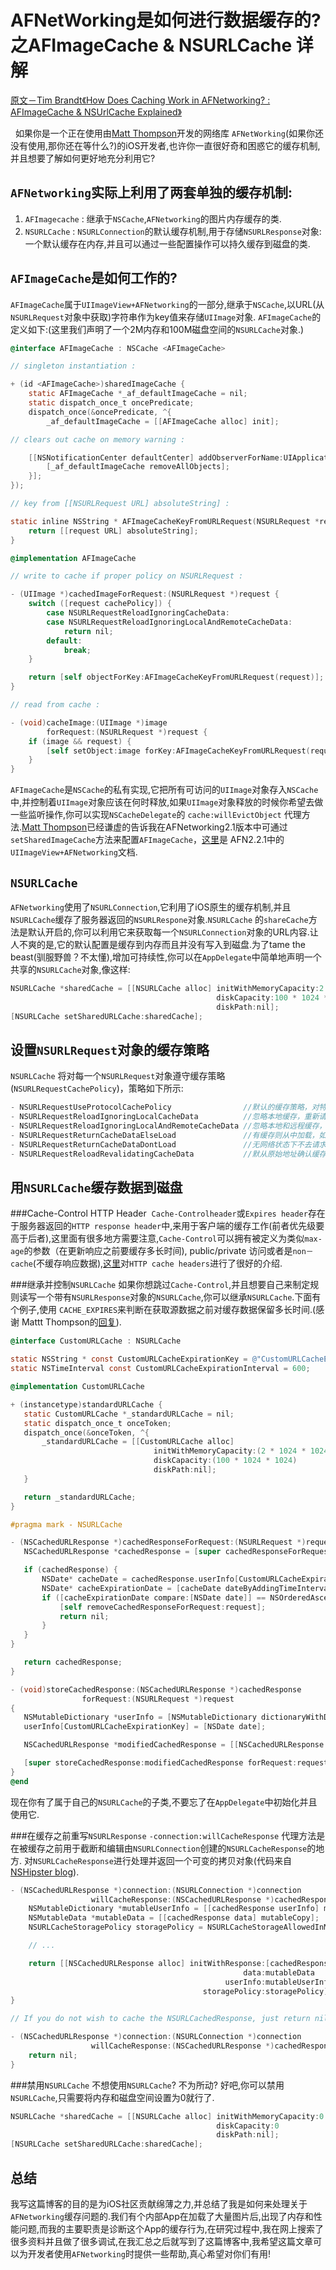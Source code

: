 
AFNetWorking是如何进行数据缓存的?之AFImageCache & NSURLCache 详解
===
[原文－Tim Brandt《How Does Caching Work in AFNetworking? : AFImageCache & NSUrlCache Explained》](http://blog.originate.com/blog/2014/02/20/afimagecache-vs-nsurlcache/)
   
   如果你是一个正在使用由[Matt Thompson](https://github.com/mattt)开发的网络库 `AFNetWorking`(如果你还没有使用,那你还在等什么?)的iOS开发者,也许你一直很好奇和困惑它的缓存机制,并且想要了解如何更好地充分利用它?
   
`AFNetworking`实际上利用了两套单独的缓存机制:
---

1. `AFImagecache` : 继承于`NSCache`,`AFNetworking`的图片内存缓存的类.
2. `NSURLCache`   : `NSURLConnection`的默认缓存机制,用于存储`NSURLResponse`对象:一个默认缓存在内存,并且可以通过一些配置操作可以持久缓存到磁盘的类.

`AFImageCache`是如何工作的?
---

`AFImageCache`属于`UIImageView+AFNetworking`的一部分,继承于`NSCache`,以URL(从`NSURLRequest`对象中获取)字符串作为key值来存储`UIImage`对象.
`AFImageCache`的定义如下:(这里我们声明了一个2M内存和100M磁盘空间的`NSURLCache`对象.)

```objective-c
@interface AFImageCache : NSCache <AFImageCache>

// singleton instantiation :

+ (id <AFImageCache>)sharedImageCache {
    static AFImageCache *_af_defaultImageCache = nil;
    static dispatch_once_t oncePredicate;
    dispatch_once(&oncePredicate, ^{
        _af_defaultImageCache = [[AFImageCache alloc] init];

// clears out cache on memory warning :

    [[NSNotificationCenter defaultCenter] addObserverForName:UIApplicationDidReceiveMemoryWarningNotification object:nil queue:[NSOperationQueue mainQueue] usingBlock:^(NSNotification * __unused notification) {
        [_af_defaultImageCache removeAllObjects];
    }];
});

// key from [[NSURLRequest URL] absoluteString] :

static inline NSString * AFImageCacheKeyFromURLRequest(NSURLRequest *request) {
    return [[request URL] absoluteString];
}

@implementation AFImageCache

// write to cache if proper policy on NSURLRequest :

- (UIImage *)cachedImageForRequest:(NSURLRequest *)request {
    switch ([request cachePolicy]) {
        case NSURLRequestReloadIgnoringCacheData:
        case NSURLRequestReloadIgnoringLocalAndRemoteCacheData:
            return nil;
        default:
            break;
    }

    return [self objectForKey:AFImageCacheKeyFromURLRequest(request)];
}

// read from cache :

- (void)cacheImage:(UIImage *)image
        forRequest:(NSURLRequest *)request {
    if (image && request) {
        [self setObject:image forKey:AFImageCacheKeyFromURLRequest(request)];
    }
}
```
`AFImageCache`是`NSCache`的私有实现,它把所有可访问的`UIImage`对象存入`NSCache`中,并控制着`UIImage`对象应该在何时释放,如果`UIImage`对象释放的时候你希望去做一些监听操作,你可以实现`NSCacheDelegate`的 `cache:willEvictObject` 代理方法.[Matt Thompson](https://github.com/mattt)已经谦虚的告诉我在AFNetworking2.1版本中可通过`setSharedImageCache`方法来配置`AFImageCache`，[这里](http://cocoadocs.org/docsets/AFNetworking/2.2.1/Categories/UIImageView+AFNetworking.html#//api/name/setSharedImageCache)是 AFN2.2.1中的`UIImageView+AFNetworking`文档.

`NSURLCache`
---
`AFNetworking`使用了`NSURLConnection`,它利用了iOS原生的缓存机制,并且`NSURLCache`缓存了服务器返回的`NSURLRespone`对象.`NSURLCache` 的`shareCache`方法是默认开启的,你可以利用它来获取每一个`NSURLConnection`对象的URL内容.让人不爽的是,它的默认配置是缓存到内存而且并没有写入到磁盘.为了tame the beast(驯服野兽？不太懂),增加可持续性,你可以在`AppDelegate`中简单地声明一个共享的`NSURLCache`对象,像这样:
```objective-c
NSURLCache *sharedCache = [[NSURLCache alloc] initWithMemoryCapacity:2 * 1024 * 1024
                                              diskCapacity:100 * 1024 * 1024
                                              diskPath:nil];
[NSURLCache setSharedURLCache:sharedCache];
```

设置`NSURLRequest`对象的缓存策略
---
 `NSURLCache` 将对每一个`NSURLRequest`对象遵守缓存策略(`NSURLRequestCachePolicy`)，策略如下所示:

```objective-c
- NSURLRequestUseProtocolCachePolicy                //默认的缓存策略，对特定的URL请求使用网络协议中实现的缓存逻辑
- NSURLRequestReloadIgnoringLocalCacheData          //忽略本地缓存，重新请请求
- NSURLRequestReloadIgnoringLocalAndRemoteCacheData //忽略本地和远程缓存，重新请求
- NSURLRequestReturnCacheDataElseLoad               //有缓存则从中加载，如果没有则去请求
- NSURLRequestReturnCacheDataDontLoad               //无网络状态下不去请求，一直加载本地缓存数据无论其是否存在
- NSURLRequestReloadRevalidatingCacheData           //默从原始地址确认缓存数据的合法性之后，缓存数据才可使用，否则请求原始地址
```
用`NSURLCache`缓存数据到磁盘
---
###Cache-Control HTTP Header
  `Cache-Controlheader`或`Expires header`存在于服务器返回的`HTTP response header`中,来用于客户端的缓存工作(前者优先级要高于后者),这里面有很多地方需要注意,`Cache-Control`可以拥有被定义为类似`max-age`的参数（在更新响应之前要缓存多长时间), public/private 访问或者是`non－cache`(不缓存响应数据),[这里](http://dev.mobify.com/blog/beginners-guide-to-http-cache-headers/)对`HTTP cache headers`进行了很好的介绍.
  
###继承并控制`NSURLCache`
  如果你想跳过`Cache-Control`,并且想要自己来制定规则读写一个带有`NSURLResponse`对象的`NSURLCache`,你可以继承`NSURLCache`.下面有个例子,使用 `CACHE_EXPIRES`来判断在获取源数据之前对缓存数据保留多长时间.(感谢 Mattt Thompson的[回复](https://twitter.com/mattt/status/444538735838134272)).
 ```objective-c
 @interface CustomURLCache : NSURLCache

static NSString * const CustomURLCacheExpirationKey = @"CustomURLCacheExpiration";
static NSTimeInterval const CustomURLCacheExpirationInterval = 600;

@implementation CustomURLCache

+ (instancetype)standardURLCache {
    static CustomURLCache *_standardURLCache = nil;
    static dispatch_once_t onceToken;
    dispatch_once(&onceToken, ^{
        _standardURLCache = [[CustomURLCache alloc]
                                 initWithMemoryCapacity:(2 * 1024 * 1024)
                                 diskCapacity:(100 * 1024 * 1024)
                                 diskPath:nil];
    }

    return _standardURLCache;
}

#pragma mark - NSURLCache

- (NSCachedURLResponse *)cachedResponseForRequest:(NSURLRequest *)request {
    NSCachedURLResponse *cachedResponse = [super cachedResponseForRequest:request];

    if (cachedResponse) {
        NSDate* cacheDate = cachedResponse.userInfo[CustomURLCacheExpirationKey];
        NSDate* cacheExpirationDate = [cacheDate dateByAddingTimeInterval:CustomURLCacheExpirationInterval];
        if ([cacheExpirationDate compare:[NSDate date]] == NSOrderedAscending) {
            [self removeCachedResponseForRequest:request];
            return nil;
        }
    }
}

    return cachedResponse;
}

- (void)storeCachedResponse:(NSCachedURLResponse *)cachedResponse
                 forRequest:(NSURLRequest *)request
{
    NSMutableDictionary *userInfo = [NSMutableDictionary dictionaryWithDictionary:cachedResponse.userInfo];
    userInfo[CustomURLCacheExpirationKey] = [NSDate date];

    NSCachedURLResponse *modifiedCachedResponse = [[NSCachedURLResponse alloc] initWithResponse:cachedResponse.response data:cachedResponse.data userInfo:userInfo storagePolicy:cachedResponse.storagePolicy];

    [super storeCachedResponse:modifiedCachedResponse forRequest:request];
}
@end
```
现在你有了属于自己的`NSURLCache`的子类,不要忘了在`AppDelegate`中初始化并且使用它.

###在缓存之前重写`NSURLResponse`
  `-connection:willCacheResponse` 代理方法是在被缓存之前用于截断和编辑由`NSURLConnection`创建的`NSURLCacheResponse`的地方.
对`NSURLCacheResponse`进行处理并返回一个可变的拷贝对象(代码来自[NSHipster blog](http://nshipster.com/nsurlcache/)).
```objective-c
- (NSCachedURLResponse *)connection:(NSURLConnection *)connection
                  willCacheResponse:(NSCachedURLResponse *)cachedResponse {
    NSMutableDictionary *mutableUserInfo = [[cachedResponse userInfo] mutableCopy];
    NSMutableData *mutableData = [[cachedResponse data] mutableCopy];
    NSURLCacheStoragePolicy storagePolicy = NSURLCacheStorageAllowedInMemoryOnly;

    // ...

    return [[NSCachedURLResponse alloc] initWithResponse:[cachedResponse response]
                                                    data:mutableData
                                                userInfo:mutableUserInfo
                                           storagePolicy:storagePolicy];
}

// If you do not wish to cache the NSURLCachedResponse, just return nil from the delegate function:

- (NSCachedURLResponse *)connection:(NSURLConnection *)connection
                  willCacheResponse:(NSCachedURLResponse *)cachedResponse {
    return nil;
}
```
###禁用`NSURLCache`
   不想使用`NSURLCache`? 不为所动? 好吧,你可以禁用`NSURLCache`,只需要将内存和磁盘空间设置为0就行了.
```objective-c
NSURLCache *sharedCache = [[NSURLCache alloc] initWithMemoryCapacity:0
                                              diskCapacity:0
                                              diskPath:nil];
[NSURLCache setSharedURLCache:sharedCache];
```
总结
---
  我写这篇博客的目的是为iOS社区贡献绵薄之力,并总结了我是如何来处理关于`AFNetworking`缓存问题的.我们有个内部App在加载了大量图片后,出现了内存和性能问题,而我的主要职责是诊断这个App的缓存行为,在研究过程中,我在网上搜索了很多资料并且做了很多调试,在我汇总之后就写到了这篇博客中,我希望这篇文章可以为开发者使用`AFNetworking`时提供一些帮助,真心希望对你们有用!


